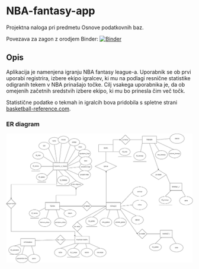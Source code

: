 # NBA-fantasy-app
Projektna naloga pri predmetu Osnove podatkovnih baz.

Povezava za zagon z orodjem Binder:
[![Binder](https://mybinder.org/badge_logo.svg)](https://mybinder.org/v2/gh/marci314/NBA-fantasy-app.git/main)

## Opis

Aplikacija je namenjena igranju NBA fantasy league-a. Uporabnik se ob prvi uporabi registrira, izbere ekipo igralcev, ki mu na podlagi resnične statistike odigranih tekem v NBA prinašajo točke. Cilj vsakega uporabnika je, da ob omejenih začetnih sredstvih izbere ekipo, ki mu bo prinesla čim več točk. 

Statistične podatke o tekmah in igralcih bova pridobila s spletne strani [basketball-reference.com](basketball-reference.com).

### ER diagram

![ER diagram](er_diagram.jpg)






















